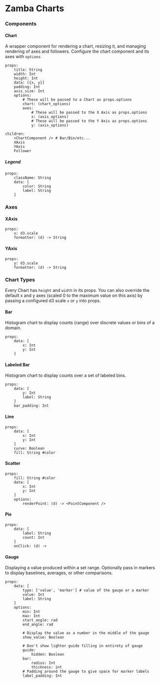 # Zamba Charts

### Components

#### Chart

A wrapper component for rendering a chart, resizing it, and managing rendering of axes and followers. Configure the chart component and its axes with `options`

    props:
        title: String
        width: Int
        height: Int
        data: [{x, y}]
        padding: Int
        axis_size: Int
        options:
            # These will be passed to a Chart as props.options
            chart: (chart_options)
            axes:
                # These will be passed to the X Axis as props.options
                x: (axis_options)
                # These will be passed to the Y Axis as props.options
                y: (axis_options)

    children:
        <ChartComponent /> # Bar/Bin/etc...
        XAxis
        YAxis
        Follower

##### Legend

    props:
        className: String
        data: [
            color: String
            label: String
        ]

### Axes

#### XAxis

    props:
        x: d3.scale
        formatter: (d) -> String

#### YAxis

    props:
        y: d3.scale
        formatter: (d) -> String


### Chart Types

Every Chart has `height` and `width` in its props. You can also override the default x and y axes (scaled 0 to the maximum value on this axis) by passing a configured d3 scale `x` or `y` into props.


#### Bar

Histogram chart to display counts (range) over discrete values or bins of a domain.

    props:
        data: [
            x: Int
            y: Int
        ]


#### Labeled Bar

Histogram chart to display counts over a set of labeled bins.

    props:
        data: [
            y: Int
            label: String
        ]
        bar_padding: Int


#### Line

    props:
        data: [
            x: Int
            y: Int
        ]
        curve: Boolean
        fill: String #color


#### Scatter

    props:
        fill: String #color
        data: [
            x: Int
            y: Int
        ]
        options:
            renderPoint: (d) -> <PointComponent />

#### Pie

    props:
        data: [
            label: String
            count: Int
        ]
        onClick: (d) -> 


#### Gauge

Displaying a value produced within a set range. Optionally pass in markers to display baselines, averages, or other comparisons.

    props:
        data: [
            type: ['value', 'marker'] # value of the gauge or a marker
            value: Int
            label: String
        ]
        options:
            min: Int
            max: Int
            start_angle: rad
            end_angle: rad

            # Display the value as a number in the middle of the gauge
            show_value: Boolean

            # Don't show lighter guide filling in entirety of gauge
            guide:
                hidden: Boolean
            bar:
                radius: Int
                thickness: int
            # Padding around the gauge to give space for marker labels
            label_padding: Int

